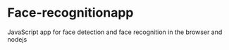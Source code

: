 # Face-recognitionapp
JavaScript app for face detection and face recognition in the browser and nodejs
